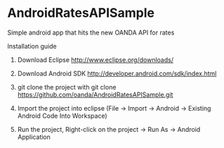 AndroidRatesAPISample
=====================

Simple android app that hits the new OANDA API for rates

Installation guide

1. Download Eclipse http://www.eclipse.org/downloads/

2. Download Android SDK http://developer.android.com/sdk/index.html

3. git clone the project with git clone https://github.com/oanda/AndroidRatesAPISample.git

4. Import the project into eclipse (File -> Import -> Android -> Existing Android Code Into Workspace)

5. Run the project, Right-click on the project -> Run As -> Android Application
